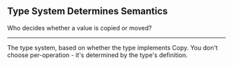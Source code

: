 ## Type System Determines Semantics

Who decides whether a value is copied or moved?

---

The type system, based on whether the type implements Copy. You don't choose per-operation - it's determined by the type's definition.

